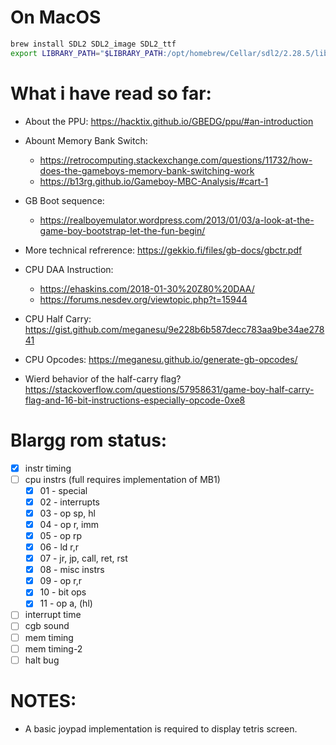 # On MacOS
```bash
brew install SDL2 SDL2_image SDL2_ttf
export LIBRARY_PATH="$LIBRARY_PATH:/opt/homebrew/Cellar/sdl2/2.28.5/lib/"
```

# What i have read so far:
- About the PPU: https://hacktix.github.io/GBEDG/ppu/#an-introduction

- Abount Memory Bank Switch:
    - https://retrocomputing.stackexchange.com/questions/11732/how-does-the-gameboys-memory-bank-switching-work
    - https://b13rg.github.io/Gameboy-MBC-Analysis/#cart-1

- GB Boot sequence:
    - https://realboyemulator.wordpress.com/2013/01/03/a-look-at-the-game-boy-bootstrap-let-the-fun-begin/

- More technical refrerence: https://gekkio.fi/files/gb-docs/gbctr.pdf

- CPU DAA Instruction:
    - https://ehaskins.com/2018-01-30%20Z80%20DAA/
    - https://forums.nesdev.org/viewtopic.php?t=15944

- CPU Half Carry: https://gist.github.com/meganesu/9e228b6b587decc783aa9be34ae27841

- CPU Opcodes: https://meganesu.github.io/generate-gb-opcodes/

- Wierd behavior of the half-carry flag? https://stackoverflow.com/questions/57958631/game-boy-half-carry-flag-and-16-bit-instructions-especially-opcode-0xe8


# Blargg rom status:
- [x] instr timing
- [ ] cpu instrs (full requires implementation of MB1)
    - [x] 01 - special
    - [x] 02 - interrupts
    - [x] 03 - op sp, hl
    - [x] 04 - op r, imm
    - [x] 05 - op rp
    - [x] 06 - ld r,r
    - [x] 07 - jr, jp, call, ret, rst
    - [x] 08 - misc instrs
    - [x] 09 - op r,r
    - [x] 10 - bit ops
    - [x] 11 - op a, (hl)
- [ ] interrupt time
- [ ] cgb sound
- [ ] mem timing
- [ ] mem timing-2
- [ ] halt bug

# NOTES:
- A basic joypad implementation is required to display tetris screen.
